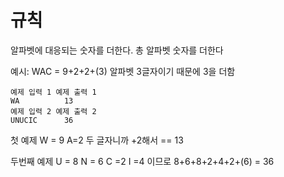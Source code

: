 # 규칙
알파벳에 대응되는 숫자를 더한다.
총 알파벳 숫자를 더한다

예시: WAC = 9+2+2+(3) 알파벳 3글자이기 때문에 3을 더함

```
예제 입력 1 예제 출력 1 
WA          13
예제 입력 2 예제 출력 2 
UNUCIC      36
```
첫 예제 W = 9 A=2 두 글자니까 +2해서 == 13

두번째 예제 U = 8 N = 6 C =2 I =4 이므로
8+6+8+2+4+2+(6) = 36